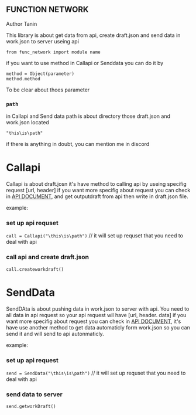## FUNCTION NETWORK

Author Tanin

This library is about get data from api, create draft.json and send data in work.json to server useing api
```
from func_network import module name
```
if you want to use method in Callapi or Senddata you can do it by
```
method = Object(parameter)
method.method
```

To be clear about thoes parameter
### `path`
in Callapi and Send data path is about directory those draft.json and work.json located

`"this\is\path" `

if there is anything in doubt, you can mention me in discord

Callapi
=================================================================================================
Callapi is about draft.josn
it's have method to calling api by useing specifig request [url, header]
if you want more specifig about request you can check in [API DOCUMENT](https://ta-assistant.github.io/TA-API/#/api_document), and get outputdraft from api then write in draft.json file.

example:
### set up  api requset
`call = Callapi("\this\is\path")`
// it will set up requset that you need to deal with api

### call api and create draft.json
`call.createworkdraft()`



SendData
=============================================================================================
SendDAta is about pushing data in work.json to server with api.
You need to all data in api request so your api request wil have [url, header. data] if you want more specifig about request you can check in [API DOCUMENT](https://ta-assistant.github.io/TA-API/#/api_document),
it's have use another method to get data automaticly form work.json so you can send it and will send to api autonmaticly.

example:
### set up api request
`send = SendData("\this\is\path")`
// it will set up requset that you need to deal with api

### send data to server
`send.getworkDraft()`